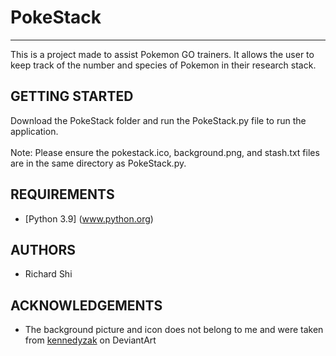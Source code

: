 # PokeStack
-----------
This is a project made to assist Pokemon GO trainers. It allows the user to keep track of the number and species of Pokemon in their research stack.

## GETTING STARTED
Download the PokeStack folder and run the PokeStack.py file to run the application. <br /><br />
Note: Please ensure the pokestack.ico, background.png, and stash.txt files are in the same directory as PokeStack.py. 


## REQUIREMENTS
 * \[Python 3.9\] (www.python.org)
 
 
## AUTHORS
 * Richard Shi

## ACKNOWLEDGEMENTS
 * The background picture and icon does not belong to me and were taken from [kennedyzak](https://www.deviantart.com/kennedyzak) on DeviantArt